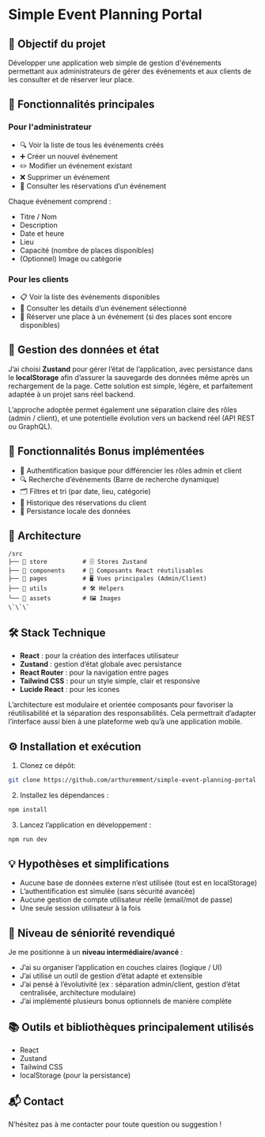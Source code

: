 # Simple Event Planning Portal

## 🎯 Objectif du projet

Développer une application web simple de gestion d'événements permettant aux administrateurs de gérer des événements et aux clients de les consulter et de réserver leur place.

## 🚀 Fonctionnalités principales

### Pour l'administrateur

- 🔍 Voir la liste de tous les événements créés
- ➕ Créer un nouvel événement
- ✏️ Modifier un événement existant
- ❌ Supprimer un événement
- 👥 Consulter les réservations d’un événement

Chaque événement comprend :
- Titre / Nom
- Description
- Date et heure
- Lieu
- Capacité (nombre de places disponibles)
- (Optionnel) Image ou catégorie

### Pour les clients

- 📋 Voir la liste des événements disponibles
- 🔎 Consulter les détails d’un événement sélectionné
- 📝 Réserver une place à un événement (si des places sont encore disponibles)

## 🧠 Gestion des données et état

J’ai choisi **Zustand** pour gérer l’état de l’application, avec persistance dans le **localStorage** afin d’assurer la sauvegarde des données même après un rechargement de la page. Cette solution est simple, légère, et parfaitement adaptée à un projet sans réel backend.

L’approche adoptée permet également une séparation claire des rôles (admin / client), et une potentielle évolution vers un backend réel (API REST ou GraphQL).

## 🌟 Fonctionnalités Bonus implémentées

- 🔐 Authentification basique pour différencier les rôles admin et client
- 🔍 Recherche d’événements (Barre de recherche dynamique)
- 🗂️ Filtres et tri (par date, lieu, catégorie)
- 🧾 Historique des réservations du client
- 💾 Persistance locale des données

## 🧱 Architecture

```plaintext
/src
├── 📁 store          # 🗄 Stores Zustand
├── 📁 components     # 🧩 Composants React réutilisables
├── 📁 pages          # 🖥 Vues principales (Admin/Client)
├── 📁 utils          # 🛠 Helpers
└── 📁 assets         # 🖼 Images
\`\`\`
```

## 🛠 Stack Technique

- **React** : pour la création des interfaces utilisateur
- **Zustand** : gestion d’état globale avec persistance
- **React Router** : pour la navigation entre pages
- **Tailwind CSS** : pour un style simple, clair et responsive
- **Lucide React** : pour les icones

L’architecture est modulaire et orientée composants pour favoriser la réutilisabilité et la séparation des responsabilités. Cela permettrait d’adapter l’interface aussi bien à une plateforme web qu’à une application mobile.

## ⚙️ Installation et exécution

1. Clonez ce dépôt:

```bash
git clone https://github.com/arthuremment/simple-event-planning-portal
```
   
2. Installez les dépendances :

```bash
npm install
```

3. Lancez l’application en développement :

```bash
npm run dev
```

## 💡 Hypothèses et simplifications

- Aucune base de données externe n’est utilisée (tout est en localStorage)
- L’authentification est simulée (sans sécurité avancée)
- Aucune gestion de compte utilisateur réelle (email/mot de passe)
- Une seule session utilisateur à la fois

## 🧠 Niveau de séniorité revendiqué

Je me positionne à un **niveau intermédiaire/avancé** :

- J’ai su organiser l’application en couches claires (logique / UI)
- J’ai utilisé un outil de gestion d’état adapté et extensible
- J’ai pensé à l’évolutivité (ex : séparation admin/client, gestion d’état centralisée, architecture modulaire)
- J’ai implémenté plusieurs bonus optionnels de manière complète

## 📚 Outils et bibliothèques principalement utilisés

- React
- Zustand
- Tailwind CSS
- localStorage (pour la persistance)

## 📬 Contact

N’hésitez pas à me contacter pour toute question ou suggestion !
